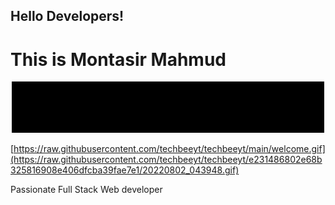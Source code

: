 <div>
  <h2>Hello Developers!</h2>
  <h1>This is Montasir Mahmud</h1>
  <img src="https://raw.githubusercontent.com/techbeeyt/techbeeyt/e231486802e68b325816908e406dfcba39fae7e1/20220802_043948.gif" />
  
  [https://raw.githubusercontent.com/techbeeyt/techbeeyt/main/welcome.gif](https://raw.githubusercontent.com/techbeeyt/techbeeyt/e231486802e68b325816908e406dfcba39fae7e1/20220802_043948.gif)
  <p>Passionate Full Stack Web developer</p>
</div>
